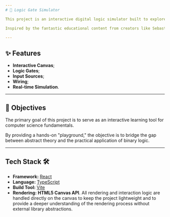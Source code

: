 ```yaml
---
# 💾 Logic Gate Simulator

This project is an interactive digital logic simulator built to explore the fundamental principles of how computers work. It provides a hands-on way to understand logic gates the basic building blocks of all digital circuits.

Inspired by the fantastic educational content from creators like Sebastian Lague, this playground allows you to build simple circuits by dragging, dropping, and connecting components. You can visually observe how binary logic (`1`s and `0`s) flows through the system in real-time, offering a clear and intuitive learning experience.

---
```


## ✨ Features

- **Interactive Canvas**;
- **Logic Gates**;
- **Input Sources**;
- **Wiring**;
- **Real-time Simulation**.

---

## 🎯 Objectives

The primary goal of this project is to serve as an interactive learning tool for computer science fundamentals.

By providing a hands-on "playground," the objective is to bridge the gap between abstract theory and the practical application of binary logic.

---

## Tech Stack 🛠️

- **Framework:** [React](https://react.dev/)
- **Language:** [TypeScript](https://www.typescriptlang.org/)
- **Build Tool:** [Vite](https://vitejs.dev/)
- **Rendering:** **HTML5 Canvas API**. All rendering and interaction logic are handled directly on the canvas to keep the project lightweight and to provide a deeper understanding of the rendering process without external library abstractions.
